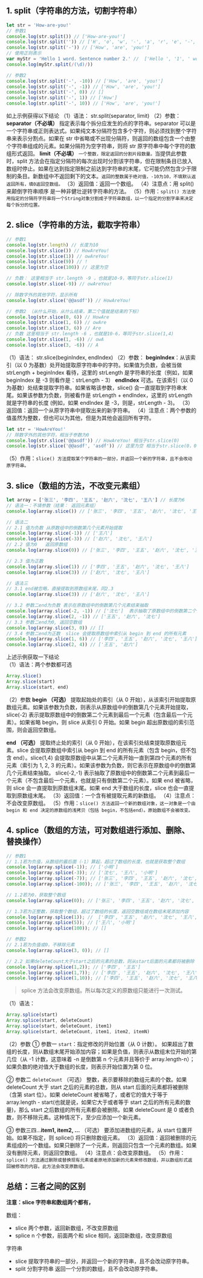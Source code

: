 ## 1. split（字符串的方法，切割字符串）

```javascript
let str = 'How-are-you!'
// 参数1
console.log(str.split()) // ['How-are-you!']
console.log(str.split('')) // ['H', 'o', 'w', '-', 'a', 'r', 'e', '-', 'y', 'o', 'u', '!']
console.log(str.split('-')) // ['How', 'are', 'you!']
// 使用正则表示
var myStr = 'Hello 1 word. Sentence number 2.' //  ['Hello ', '1', ' word. Sentence number ', '2', '.']
console.log(myStr.split(/(\d)/))

// 参数2
console.log(str.split('-', -10)) // ['How', 'are', 'you!']
console.log(str.split('-', -1)) // ['How', 'are', 'you!']
console.log(str.split('-', 0)) // []
console.log(str.split('-', 1)) // ['How']
console.log(str.split('-', 10)) // ['How', 'are', 'you!']
```

如上示例获得以下结论
（1）语法： str.split(separator, limit)
（2）参数：
**separator（不必填）**
指定表示每个拆分应发生的点的字符串。separator 可以是一个字符串或正则表达式。如果纯文本分隔符包含多个字符，则必须找到整个字符串来表示分割点。如果在 str 中省略或不出现分隔符，则返回的数组包含一个由整个字符串组成的元素。如果分隔符为空字符串，则将 str 原字符串中每个字符的数组形式返回。
**limit（不必填）**
`一个整数，限定返回的分割片段数量。`当提供此参数时，split 方法会在指定分隔符的每次出现时分割该字符串，但在限制条目已放入数组时停止。如果在达到指定限制之前达到字符串的末尾，它可能仍然包含少于限制的条目。新数组中不返回剩下的文本。`返回的整数属于绝对值，-10为10，不填默认返返回所有，填0返回空数组。`
（3）返回值：返回一个数组。
（4）注意点：用 split() 来颠倒字符串顺序 是一种非健壮逆转字符串的方法。
（5）作用：`split() 方法使用指定的分隔符字符串将一个String对象分割成子字符串数组，以一个指定的分割字串来决定每个拆分的位置。`

## 2. slice（字符串的方法，截取字符串）

```javascript
// 参数1
console.log(str.length) // 长度为10
console.log(str.slice()) // HowAreYou!
console.log(str.slice(1)) // owAreYou!
console.log(str.slice(9)) // !
console.log(str.slice(100)) // 这里为空

// 负数： 这里相当于 str.length -9 ，也就是10-9，等同于str.slice(1)
console.log(str.slice(-9)) // owAreYou!

// 除数字外的其他字符，显示所有
console.log(str.slice('@@asdf')) // HowAreYou!

// 参数2 （从什么开始，从什么结束，第二个值就是结束的下标）
console.log(str.slice(0, 6)) // HowAre
console.log(str.slice(1, 6)) // owAre
console.log(str.slice(3, 6)) // Are
// 负数 这里相当于 str.length -6 ，也就是10-6，等同于str.slice(1,4)
console.log(str.slice(1, -6)) // owA
console.log(str.slice(3, -6)) // A
```

（1）语法： str.slice(beginIndex, endIndex)
（2）参数：
**beginIndex**：从该索引（以 0 为基数）处开始提取原字符串中的字符。如果值为负数，会被当做 strLength + beginIndex 看待，这里的 strLength 是字符串的长度（例如，如果 beginIndex 是 -3 则看作是：strLength - 3）
**endIndex**
可选。在该索引（以 0 为基数）处结束提取字符串。如果省略该参数，slice() 会一直提取到字符串末尾。如果该参数为负数，则被看作是 strLength + endIndex，这里的 strLength 就是字符串的长度 (例如，如果 endIndex 是 -3，则是，strLength - 3)。
（3）返回值：返回一个从原字符串中提取出来的新字符串。
（4）注意点：两个参数的值虽然为整数，但也可以为其他，但是为其他会返回所有字符。

```javascript
let str = 'HowAreYou!'
// 除数字外的其他字符，相当于参数为0
console.log(str.slice('@@asdf')) // HowAreYou! 相当于str.slice(0)
console.log(str.slice('@@asdf', 'asdf')) // 这里为空 相当于str.slice(0，0)
```

（5）作用：`slice() 方法提取某个字符串的一部分，并返回一个新的字符串，且不会改动原字符串。`

## 3. slice（数组的方法，不改变元素组）

```javascript
let array = ['张三', '李四', '王五', '赵六', '沈七', '王八'] // 长度为6
// 语法一：不填参数（结果： 返回元素组）
console.log(array.slice()) // ['张三', '李四', '王五', '赵六', '沈七', '王八']

// 语法二
// 2.1 值为负数 从原数组中的倒数第几个元素开始提取
console.log(array.slice(-1)) // ['王八']
console.log(array.slice(-3)) // ['赵六', '沈七', '王八']
// 2.2 值为0   返回原数组
console.log(array.slice(0)) // ['张三', '李四', '王五', '赵六', '沈七', '王八']

// 2.3 值为正数
console.log(array.slice(1)) // ['李四', '王五', '赵六', '沈七', '王八']
console.log(array.slice(3)) // ['赵六', '沈七', '王八']

// 语法三
// 3.1 end被忽略，直接提取到原数组末尾，同2.3
console.log(array.slice(3)) // ['赵六', '沈七', '王八']

// 3.2 参数二end为负数 表示在原数组中的倒数第几个元素结束抽取
console.log(array.slice(-2, -1)) // ['沈七']  表示抽取了原数组中的倒数第二个元素到最后一个元素（不包含最后一个元素，也就是只有倒数第二个元素）
console.log(array.slice(2, -1)) // ['王五', '赵六', '沈七']
// 3.3 参数二end为0, 返回空数组
console.log(array.slice(3, 0)) // []
// 3.4 参数二end为正数  slice 会提取原数组中索引从 begin 到 end 的所有元素
console.log(array.slice(1, 6)) // ['李四', '王五', '赵六', '沈七', '王八']
console.log(array.slice(2, 4)) // ['王五', '赵六']
```

上述示例获取一下结论  
（1）语法：两个参数都可选

```javascript
Array.slice()
Array.slice(start)
Array.slice(start, end)
```

（2）参数
**begin （可选）**
提取起始处的索引（从 0 开始），从该索引开始提取原数组元素。如果该参数为负数，则表示从原数组中的倒数第几个元素开始提取，slice(-2) 表示提取原数组中的倒数第二个元素到最后一个元素（包含最后一个元素）。如果省略 begin，则 slice 从索引 0 开始。如果 begin 超出原数组的索引范围，则会返回空数组。

**end （可选）**
提取终止处的索引（从 0 开始），在该索引处结束提取原数组元素。slice 会提取原数组中索引从 begin 到 end 的所有元素（包含 begin，但不包含 end）。slice(1,4) 会提取原数组中从第二个元素开始一直到第四个元素的所有元素（索引为 1, 2, 3 的元素）。如果该参数为负数，则它表示在原数组中的倒数第几个元素结束抽取。 slice(-2,-1) 表示抽取了原数组中的倒数第二个元素到最后一个元素（不包含最后一个元素，也就是只有倒数第二个元素）。如果 end 被省略，则 slice 会一直提取到原数组末尾。如果 end 大于数组的长度，slice 也会一直提取到原数组末尾。
（3）返回值：一个含有被提取元素的新数组。
（4）注意点：不会改变原数组。
（5）作用：`slice() 方法返回一个新的数组对象，这一对象是一个由 begin 和 end 决定的原数组的浅拷贝（包括 begin，不包括end）。原始数组不会被改变。`

## 4. splice（数组的方法，可对数组进行添加、删除、替换操作）

```javascript
// 参数1
// 1.1若为负值，从数组的最后面（-1）算起，超过了数组的长度，也就是获取整个数组
console.log(array.splice(-1)); // ['小明']
console.log(array.splice(-3)); // ['沈七', '王八', '小明']
console.log(array.splice(-7)); // ['张三', '李四', '王五', '赵六', '沈七', '王八', '小明']
console.log(array.splice(-100)); // ['张三', '李四', '王五', '赵六', '沈七', '王八', '小明']

// 1.2若为0，获取整个数组
console.log(array.splice(0)); // ['张三', '李四', '王五', '赵六', '沈七', '王八', '小明']

// 1.3若为正整数，获取整个数组，超过了数组的长度，返回空数组或在数组末尾添加内容
console.log(array.splice(1)); //  ['李四', '王五', '赵六', '沈七', '王八', '小明']
console.log(array.splice(5)); // ['王八', '小明']
console.log(array.splice(100)); // []

// 参数2
// 2.1若为负值或0，不移除元素
console.log(array.splice(3, 0)); // []

// 2.2 如果deleteCount大于start之后的元素的总数，则从start后面的元素都将被删除（含第 start 位）
console.log(array.splice(1,2)); // ['李四', '王五']
console.log(array.splice(1,7)); // ['李四', '王五', '赵六', '沈七', '王八', '小明']
console.log(array.splice(1,10)); // ['李四', '王五', '赵六', '沈七', '王八', '小明']
```

> splice 方法会改变原数组。所以每次定义的原数组只能进行一次测试。

（1）语法：

```javascript
Array.splice(start)
Array.splice(start, deleteCount)
Array.splice(start, deleteCount, item1)
Array.splice(start, deleteCount, item1, item2, itemN)
```

（2）参数
① 参数一 `start​`：指定修改的开始位置（从 0 计数）。
如果超出了数组的长度，则从数组末尾开始添加内容；如果是负值，则表示从数组末位开始的第几位（从 -1 计数，这意味着 -n 是倒数第 n 个元素并且等价于 array.length-n）；如果负数的绝对值大于数组的长度，则表示开始位置为第 0 位。

② 参数二 `deleteCount` （可选）
整数，表示要移除的数组元素的个数。如果 deleteCount 大于 start 之后的元素的总数，则从 start 后面的元素都将被删除（含第 start 位）。如果 deleteCount 被省略了，或者它的值大于等于 array.length - start(也就是说，如果它大于或者等于 start 之后的所有元素的数量)，那么 start 之后数组的所有元素都会被删除。如果 deleteCount 是 0 或者负数，则不移除元素。这种情况下，至少应添加一个新元素。

③ 参数三四…**item1, item2, …** （可选）
要添加进数组的元素，从 start 位置开始。如果不指定，则 splice() 将只删除数组元素。
（3）返回值：返回被删除的元素组成的一个数组。如果只删除了一个元素，则返回只包含一个元素的数组。如果没有删除元素，则返回空数组。
（4）注意点：会改变原数组。
（5）作用：`splice() 方法通过删除或替换现有元素或者原地添加新的元素来修改数组，并以数组形式返回被修改的内容。此方法会改变原数组。`

## 总结：三者之间的区别

**注意：slice 字符串和数组两个都有，**

数组：

- slice 两个参数，返回新数组，不改变原数组
- splice n 个参数，前面两个和 slice 相同，返回新数组，改变原数组

字符串

- slice 提取字符串的一部分，并返回一个新的字符串，且不会改动原字符串。
- split 分割字符串 返回一个分割的数组，且不会改动原字符串。

